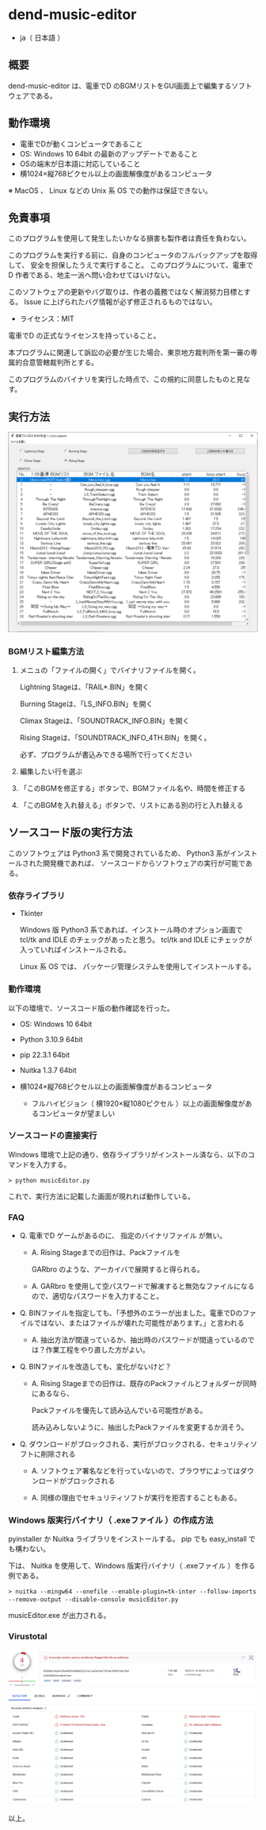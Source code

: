 # dend-music-editor

* ja（ 日本語 ）

## 概要

dend-music-editor は、電車でD のBGMリストをGUI画面上で編集するソフトウェアである。

## 動作環境

* 電車でDが動くコンピュータであること
* OS: Windows 10 64bit の最新のアップデートであること
* OSの端末が日本語に対応していること
* 横1024×縦768ピクセル以上の画面解像度があるコンピュータ

※ MacOS 、 Linux などの Unix 系 OS での動作は保証できない。


## 免責事項

このプログラムを使用して発生したいかなる損害も製作者は責任を負わない。

このプログラムを実行する前に、自身のコンピュータのフルバックアップを取得して、
安全を担保したうえで実行すること。
このプログラムについて、電車でD 作者である、地主一派へ問い合わせてはいけない。

このソフトウェアの更新やバグ取りは、作者の義務ではなく解消努力目標とする。
Issue に上げられたバグ情報が必ず修正されるものではない。

* ライセンス：MIT

電車でD の正式なライセンスを持っていること。

本プログラムに関連して訴訟の必要が生じた場合、東京地方裁判所を第一審の専属的合意管轄裁判所とする。

このプログラムのバイナリを実行した時点で、この規約に同意したものと見なす。

## 実行方法

![title](https://github.com/khttemp/dend-music-editor/blob/no-player/image/title.png)

### BGMリスト編集方法

1. メニュの「ファイルの開く」でバイナリファイルを開く。

    Lightning Stageは、「RAIL*.BIN」を開く

    Burning Stageは、「LS_INFO.BIN」を開く

    Climax Stageは、「SOUNDTRACK_INFO.BIN」を開く

    Rising Stageは、「SOUNDTRACK_INFO_4TH.BIN」を開く。

    必ず、プログラムが書込みできる場所で行ってください

2. 編集したい行を選ぶ

3. 「このBGMを修正する」ボタンで、BGMファイル名や、時間を修正する

4. 「このBGMを入れ替える」ボタンで、リストにある別の行と入れ替える

## ソースコード版の実行方法

このソフトウェアは Python3 系で開発されているため、 Python3 系がインストールされた開発機であれば、
ソースコードからソフトウェアの実行が可能である。


### 依存ライブラリ

* Tkinter

  Windows 版 Python3 系であれば、インストール時のオプション画面で tcl/tk and IDLE のチェックがあったと思う。
  tcl/tk and IDLE にチェックが入っていればインストールされる。
  
  Linux 系 OS では、 パッケージ管理システムを使用してインストールする。


### 動作環境

以下の環境で、ソースコード版の動作確認を行った。

* OS: Windows 10 64bit
* Python 3.10.9 64bit
* pip 22.3.1 64bit
* Nuitka 1.3.7 64bit
* 横1024×縦768ピクセル以上の画面解像度があるコンピュータ

  * フルハイビジョン（ 横1920×縦1080ピクセル ）以上の画面解像度があるコンピュータが望ましい

### ソースコードの直接実行

Windows 環境で上記の通り、依存ライブラリがインストール済なら、以下のコマンドを入力する。


````
> python musicEditor.py
````

これで、実行方法に記載した画面が現れれば動作している。

### FAQ

* Q. 電車でD ゲームがあるのに、 指定のバイナリファイル が無い。 
  
  * A. Rising Stageまでの旧作は、Packファイルを

    GARbro のような、アーカイバで展開すると得られる。

  * A. GARbro を使用して空パスワードで解凍すると無効なファイルになるので、適切なパスワードを入力すること。


* Q. BINファイルを指定しても、「予想外のエラーが出ました。電車でDのファイルではない、またはファイルが壊れた可能性があります。」と言われる

  * A. 抽出方法が間違っているか、抽出時のパスワードが間違っているのでは？作業工程をやり直した方がよい。

* Q. BINファイルを改造しても、変化がないけど？

  * A. Rising Stageまでの旧作は、既存のPackファイルとフォルダーが同時にあるなら、

    Packファイルを優先して読み込んでいる可能性がある。

    読み込みしないように、抽出したPackファイルを変更するか消そう。

* Q. ダウンロードがブロックされる、実行がブロックされる、セキュリティソフトに削除される

  * A. ソフトウェア署名などを行っていないので、ブラウザによってはダウンロードがブロックされる

  * A. 同様の理由でセキュリティソフトが実行を拒否することもある。


### Windows 版実行バイナリ（ .exeファイル ）の作成方法

pyinstaller か Nuitka ライブラリをインストールする。 pip でも  easy_install  でも構わない。

下は、 Nuitka を使用して、Windows 版実行バイナリ（ .exeファイル ）を作る例である。

````
> nuitka --mingw64 --onefile --enable-plugin=tk-inter --follow-imports --remove-output --disable-console musicEditor.py
````

musicEditor.exe が出力される。

### Virustotal

![virustotal](https://github.com/khttemp/dend-music-editor/blob/no-player/image/virustotal.png)

以上。